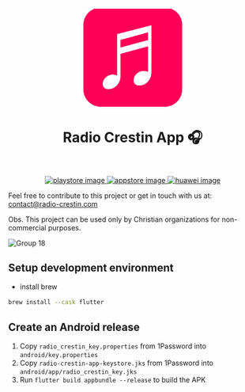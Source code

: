 <p align="center">
  <a href="https://github.com/iosifnicolae2/radio-crestin-app">
    <img src="https://github.com/iosifnicolae2/radio-crestin-app/blob/main/assets/icons/ic_logo_filled.png" alt="Radio Crestin logo" width="200" />
  </a>
</p>
<h1 align="center">Radio Crestin App 🎧</h1>
<br>
<p align="center">
  <a href="https://play.google.com/store/apps/details?id=com.radiocrestin.radio_crestin&hl=en_US" target="_blank">
    <img alt="playstore image" src="https://radiocrestin.ro/images/playstore.svg" width="150" height="46"/>
  </a>
  <a href="https://apps.apple.com/app/6451270471" target="_blank">
    <img alt="appstore image" src="https://radiocrestin.ro/images/appstore.svg" width="150" height="46"/>
  </a>
  <a href="https://appgallery.huawei.com/app/C109055331" target="_blank">
    <img alt="huawei image" src="https://radiocrestin.ro/images/appgallery.svg" width="150" height="46"/>
  </a>
</p>

Feel free to contribute to this project or get in touch with us at: contact@radio-crestin.com

Obs. This project can be used only by Christian organizations for non-commercial purposes.

![Group 18](https://github.com/iosifnicolae2/radio-crestin-app/assets/43387542/2d89a06e-f8fb-40a9-9f20-c1e04568a208)


## Setup development environment
- install brew
```bash
brew install --cask flutter

```

## Create an Android release
1. Copy `radio_crestin_key.properties` from 1Password into `android/key.properties`
2. Copy `radio-crestin-app-keystore.jks` from 1Password into `android/app/radio_crestin_key.jks`
3. Run `flutter build appbundle --release` to build the APK
